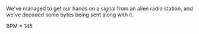 We've managed to get our hands on a signal from an alien radio station, and we've decoded some bytes being sent along with it.

BPM = 145
